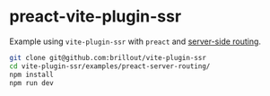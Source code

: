 # preact-vite-plugin-ssr

Example using `vite-plugin-ssr` with `preact` and [server-side routing](https://vite-plugin-ssr.com/server-routing).

```bash
git clone git@github.com:brillout/vite-plugin-ssr
cd vite-plugin-ssr/examples/preact-server-routing/
npm install
npm run dev
```
